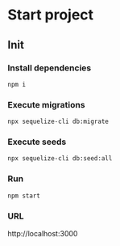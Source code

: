 # Start project

## Init

### Install dependencies

```
npm i
```
### Execute migrations

```
npx sequelize-cli db:migrate
```

### Execute seeds

```
npx sequelize-cli db:seed:all
```

### Run

```
npm start
```

### URL

http://localhost:3000